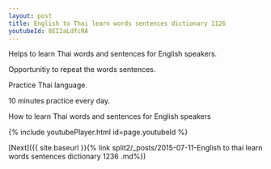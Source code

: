 ```yaml
---
layout: post
title: English to Thai learn words sentences dictionary 1126 
youtubeId: 8EI2aLdfcRA
---
```

 
 
Helps to learn Thai words and sentences for English speakers.

Opportunitiy to repeat the words sentences. 

Practice Thai language. 
 
10 minutes practice every day. 
 
How to learn Thai words and sentences for English speakers 
 
{% include youtubePlayer.html id=page.youtubeId %}
 
 
[Next]({{ site.baseurl }}{% link  split2/_posts/2015-07-11-English to thai learn words sentences dictionary 1236 .md%})
 
